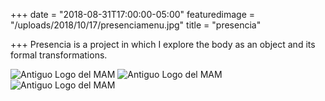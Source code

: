 +++
date = "2018-08-31T17:00:00-05:00"
featuredimage = "/uploads/2018/10/17/presenciamenu.jpg"
title = "presencia"

+++
Presencia is a project in which I explore the body as an object and its formal transformations.

<img class="full" src="/uploads/2018/10/17/presencia1.jpg" alt="Antiguo Logo del MAM">

<img class="full" src="/uploads/2018/10/17/presencia2.jpg" alt="Antiguo Logo del MAM">

<img class="full" src="/uploads/2018/10/17/presencia3.jpg" alt="Antiguo Logo del MAM">